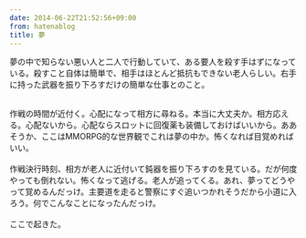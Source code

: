 ```yaml
---
date: 2014-06-22T21:52:56+09:00
from: hatenablog
title: 夢
---
```


<span style="text-align: justify;">夢の中で知らない悪い人と二人で行動していて、ある要人を殺す手はずになっている。殺すこと自体は簡単で、相手はほとんど抵抗もできない老人らしい。右手に持った武器を振り下ろすだけの簡単な仕事とのこと。</span><div><br></div><div>作戦の時間が近付く。心配になって相方に尋ねる。本当に大丈夫か。相方応える。心配ないから。心配ならスロットに回復薬も装備しておけばいいから。ああそうか、ここはMMORPG的な世界観でこれは夢の中か。怖くなれば目覚めればいい。</div><div><br></div><div>作戦決行時刻、相方が老人に近付いて鈍器を振り下ろすのを見ている。だが何度やっても倒れない。怖くなって逃げる。老人が追ってくる。あれ、夢ってどうやって覚めるんだっけ。主要道を走ると警察にすぐ追いつかれそうだから小道に入ろう。何でこんなことになったんだっけ。</div><div><br></div><div>ここで起きた。</div>
